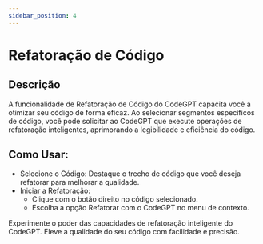 ```yaml
---
sidebar_position: 4
---
```


# Refatoração de Código

## Descrição
A funcionalidade de Refatoração de Código do CodeGPT capacita você a otimizar seu código de forma eficaz. Ao selecionar segmentos específicos de código, você pode solicitar ao CodeGPT que execute operações de refatoração inteligentes, aprimorando a legibilidade e eficiência do código.

## Como Usar:
- Selecione o Código: Destaque o trecho de código que você deseja refatorar para melhorar a qualidade.
- Iniciar a Refatoração:
    - Clique com o botão direito no código selecionado.
    - Escolha a opção Refatorar com o CodeGPT no menu de contexto.

Experimente o poder das capacidades de refatoração inteligente do CodeGPT. Eleve a qualidade do seu código com facilidade e precisão.

